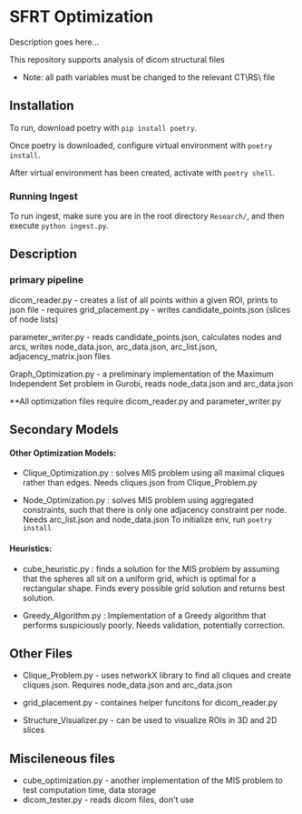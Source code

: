 # SFRT Optimization

Description goes here...

This repository supports analysis of dicom structural files

* Note: all path variables must be changed to the relevant CT\RS\ file

## Installation

To run, download poetry with `pip install poetry`.

Once poetry is downloaded, configure virtual environment with `poetry install`.

After virtual environment has been created, activate with `poetry shell`.

### Running Ingest

To run ingest, make sure you are in the root directory `Research/`, and then execute `python ingest.py`.

## Description

### primary pipeline

dicom_reader.py - creates a list of all points within a given ROI, prints to json file - requires grid_placement.py - writes candidate_points.json (slices of node lists)

parameter_writer.py - reads candidate_points.json, calculates nodes and arcs, writes node_data.json, arc_data.json, arc_list.json, adjacency_matrix.json files

Graph_Optimization.py - a preliminary implementation of the Maximum Independent Set problem in Gurobi, reads node_data.json and arc_data.json

**All optimization files require dicom_reader.py and parameter_writer.py

## Secondary Models

#### Other Optimization Models:

* Clique_Optimization.py : solves MIS problem using all maximal cliques rather than edges. Needs cliques.json from Clique_Problem.py
    
* Node_Optimization.py : solves MIS problem using aggregated constraints, such that there is only one adjacency constraint per node. Needs arc_list.json and node_data.json
To initialize env, run `poetry install`

#### Heuristics:

* cube_heuristic.py : finds a solution for the MIS problem by assuming that the spheres all sit on a uniform grid, which is optimal for a rectangular shape. Finds every possible grid solution and returns best solution.
    
* Greedy_Algorithm.py : Implementation of a Greedy algorithm that performs suspiciously poorly. Needs validation, potentially correction.
 
    

## Other Files

* Clique_Problem.py - uses networkX library to find all cliques and create cliques.json. Requires node_data.json and arc_data.json

* grid_placement.py - containes helper funcitons for dicom_reader.py

* Structure_Visualizer.py - can be used to visualize ROIs in 3D and 2D slices



## Miscileneous files

* cube_optimization.py - another implementation of the MIS problem to test computation time, data storage
* dicom_tester.py - reads dicom files, don't use
